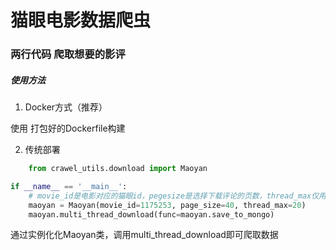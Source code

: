 # 猫眼电影数据爬虫

### **两行代码 爬取想要的影评**

##### 使用方法
1. Docker方式（推荐）

使用 打包好的Dockerfile构建

2. 传统部署
```python
    from crawel_utils.download import Maoyan

if __name__ == '__main__':
    # movie_id是电影对应的猫眼id，pegesize是选择下载评论的页数，thread_max仅用于多线程下载，为线程数
    maoyan = Maoyan(movie_id=1175253, page_size=40, thread_max=20)
    maoyan.multi_thread_download(func=maoyan.save_to_mongo)
```

通过实例化化Maoyan类，调用multi_thread_download即可爬取数据

